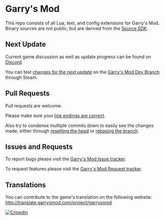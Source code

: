 Garry's Mod
=========

This repo consists of all Lua, text, and config extensions for Garry's Mod. Binary sources are not public, but are derived from the [Source SDK](https://github.com/ValveSoftware/source-sdk-2013).

Next Update
---
Current game discussion as well as update progress can be found on [Discord](https://discord.gg/gmod).

You can test [changes for the next update](https://docs.google.com/document/d/e/2PACX-1vTzEJEpdEje8e-FgsbyWGydu_Ez7p82MwOUPmRlUAAJ-KpkNJhHctyadZosfUYjVTz26KGip7bI7M9T/pub) on the [Garry's Mod Dev Branch](https://wiki.facepunch.com/gmod/Dev_Branch) through Steam.

Pull Requests
---
Pull requests are welcome. 

Please make sure your [line endings are correct](https://help.github.com/articles/dealing-with-line-endings/).

Also try to condense multiple commits down to easily see the changes made, either through [resetting the head](https://stackoverflow.com/questions/5189560/squash-my-last-x-commits-together-using-git/5201642#5201642) or [rebasing the branch](https://stackoverflow.com/questions/5189560/squash-my-last-x-commits-together-using-git/5189600#5189600).

Issues and Requests
---
To report bugs please visit the [Garry's Mod Issue tracker](https://github.com/Facepunch/garrysmod-issues/).

To request features please visit the [Garry's Mod Request tracker](https://github.com/Facepunch/garrysmod-requests/).

Translations
---
You can contribute to the game's translation on the following website:
http://translate.garrysmod.com/project/garrysmod

[![Crowdin](https://badges.crowdin.net/garrysmod/localized.svg)](https://crowdin.com/project/garrysmod)
